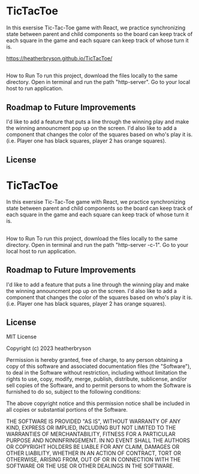# TicTacToe 
In this exersise Tic-Tac-Toe game with React, we practice synchronizing state between parent and child components so the board can keep track of each square in the game and each square can keep track of whose turn it is.

https://heatherbryson.github.io/TicTacToe/

##
How to Run
To run this project, download the files locally to the same directory. Open in terminal and run the path "http-server". Go to your local host to run application. 

## Roadmap to Future Improvements
I'd like to add a feature that puts a line through the winning play and make the winning announcment pop up on the screen. I'd also like to add a component that changes the color of the squares based on who's play it is. (i.e. Player one has black squares, player 2 has orange squares).

## License 
# TicTacToe 
In this exersise Tic-Tac-Toe game with React, we practice synchronizing state between parent and child components so the board can keep track of each square in the game and each square can keep track of whose turn it is.

##
How to Run
To run this project, download the files locally to the same directory. Open in terminal and run the path "http-server -c-1". Go to your local host to run application. 

## Roadmap to Future Improvements
I'd like to add a feature that puts a line through the winning play and make the winning announcment pop up on the screen. I'd also like to add a component that changes the color of the squares based on who's play it is. (i.e. Player one has black squares, player 2 has orange squares).

## License 
MIT License

Copyright (c) 2023 heatherbryson

Permission is hereby granted, free of charge, to any person obtaining a copy
of this software and associated documentation files (the "Software"), to deal
in the Software without restriction, including without limitation the rights
to use, copy, modify, merge, publish, distribute, sublicense, and/or sell
copies of the Software, and to permit persons to whom the Software is
furnished to do so, subject to the following conditions:

The above copyright notice and this permission notice shall be included in all
copies or substantial portions of the Software.

THE SOFTWARE IS PROVIDED "AS IS", WITHOUT WARRANTY OF ANY KIND, EXPRESS OR
IMPLIED, INCLUDING BUT NOT LIMITED TO THE WARRANTIES OF MERCHANTABILITY,
FITNESS FOR A PARTICULAR PURPOSE AND NONINFRINGEMENT. IN NO EVENT SHALL THE
AUTHORS OR COPYRIGHT HOLDERS BE LIABLE FOR ANY CLAIM, DAMAGES OR OTHER
LIABILITY, WHETHER IN AN ACTION OF CONTRACT, TORT OR OTHERWISE, ARISING FROM,
OUT OF OR IN CONNECTION WITH THE SOFTWARE OR THE USE OR OTHER DEALINGS IN THE
SOFTWARE.
